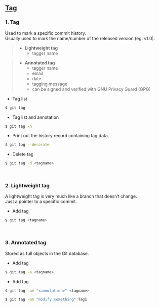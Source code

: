 ## [Tag](https://git-scm.com/book/en/v2/Git-Basics-Tagging)
### 1. Tag  
Used to mark a specific commit history.  
Usually used to mark the name/number of the released version (eg: v1.0).  

>- **Lightweight tag**  
>   - tagger name

>- **Annotated tag**  
>   - tagger name
>   - email
>   - date
>   - tagging message
>   - can be signed and verified with GNU Privacy Guard (GPG)

- Tag list
```sh
$ git tag
```
- Tag list and annotation
```sh
$ git tag -n
```
- Print out the history record containing tag data.
```sh
$ git log --decorate
```
- Delete tag
```sh
$ git tag -d <tagname>
```
<br>

### 2. Lightweight tag
A lightweight tag is very much like a branch that doesn’t change.  
Just a pointer to a specific commit.  
- Add tag
```sh
$ git tag <tagname>
```
<br>

### 3. Annotated tag
Stored as full objects in the Git database.  
- Add tag
```sh
$ git tag -a <tagname>
```
- Add tag 
```sh
$ git tag -am "<annotation>" <tagname>
```
```sh
$ git tag -am "modify something" Tag1
```
